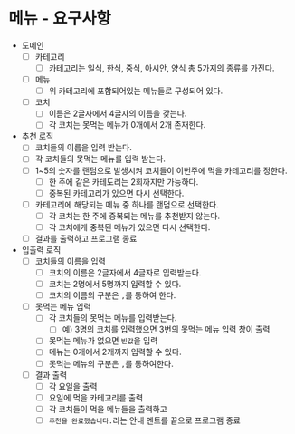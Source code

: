 # 메뉴 - 요구사항

- 도메인
  - [ ] 카테고리
    - [ ] 카테고리는 일식, 한식, 중식, 아시안, 양식 총 5가지의 종류를 가진다.
  - [ ] 메뉴
    - [ ] 위 카테고리에 포함되어있는 메뉴들로 구성되어 있다. 
  - [ ] 코치
    - [ ] 이름은 2글자에서 4글자의 이름을 갖는다.
    - [ ] 각 코치는 못먹는 메뉴가 0개에서 2개 존재한다.
- 추천 로직
  - [ ] 코치들의 이름을 입력 받는다.
  - [ ] 각 코치들의 못먹는 메뉴를 입력 받는다.
  - [ ] 1~5의 숫자를 랜덤으로 발생시켜 코치들이 이번주에 먹을 카테고리를 정한다.
    - [ ] 한 주에 같은 카테도리는 2회까지만 가능하다.
    - [ ] 중복된 카테고리가 있으면 다시 선택한다.
  - [ ] 카테고리에 해당되는 메뉴 중 하나를 랜덤으로 선택한다.
    - [ ] 각 코치는 한 주에 중복되는 메뉴를 추천받지 않는다.
    - [ ] 각 코치에게 중복된 메뉴가 있으면 다시 선택한다.
  - [ ] 결과를 출력하고 프로그램 종료
- 입출력 로직
  - [ ] 코치들의 이름을 입력 
    - [ ] 코치의 이름은 2글자에서 4글자로 입력받는다.
    - [ ] 코치는 2명에서 5명까지 입력할 수 있다.
    - [ ] 코치의 이름의 구분은 `,`를 통하여 한다.
  - [ ] 못먹는 메뉴 입력
    - [ ] 각 코치들의 못먹는 메뉴를 입력받는다.
      - [ ] 예) 3명의 코치를 입력했으면 3번의 못먹는 메뉴 입력 창이 출력
    - [ ] 못먹는 메뉴가 없으면 `빈값`을 입력
    - [ ] 메뉴는 0개에서 2개까지 입력할 수 있다.
    - [ ] 못먹는 메뉴의 구분은 `,`를 통하여한다.
  - [ ] 결과 출력
    - [ ] 각 요일을 출력
    - [ ] 요일에 먹을 카테고리를 출력
    - [ ] 각 코치들이 먹을 메뉴들을 출력하고
    - [ ] `추천을 완료했습니다.`라는 안내 멘트를 끝으로 프로그램 종료